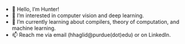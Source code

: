 - 👋 Hello, I’m Hunter!
- 👀 I’m interested in computer vision and deep learning.
- 🌱 I’m currently learning about compilers, theory of computation, and machine learning.
- 📫 Reach me via email (hhaglid@purdue(dot)edu) or on LinkedIn.
<!--- 💞️ I’m looking to collaborate---> 

<!---
Hunter314/Hunter314 is a ✨ special ✨ repository because its `README.md` (this file) appears on your GitHub profile.
You can click the Preview link to take a look at your changes.
--->
